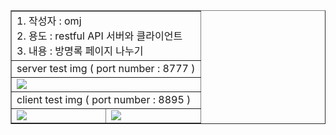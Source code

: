 <table border="1">
<tr>
    <td colspan="2">
    1. 작성자 : omj <br>
    2. 용도 : restful API 서버와 클라이언트 <br>
    3. 내용 : 방명록 페이지 나누기 <br>
    </td>
</tr>
    <tr><td colspan="2"> server test img ( port number : 8777 ) </td></tr>
    <tr><td colspan="2">
     <img src="https://cafeptthumb-phinf.pstatic.net/MjAyNDA3MzFfMjgg/MDAxNzIyMzg4NzgwMTgy.8skVERu5mhEO944yyLh55Q_5Z3nCd6PWWZ9Uy-OP2fIg.kGau_hluerTNCtvgPjH1sUYDFv4do1zog_oPfTWXUmIg.PNG/%EC%BA%A1%EC%B2%98.PNG?type=w1600" />
    </td></tr>
    <tr><td colspan="2"> client test img ( port number : 8895 ) </td></tr>
    <tr>
    <td>
      <img src="https://cafeptthumb-phinf.pstatic.net/MjAyNDA3MzFfOTMg/MDAxNzIyMzg4Nzg0Mzc0.5zBML5UxU7kOUPYFESjkmsZfPNoxmYhrm4PPyNh4Ltkg.yL5DFNBWp2gvC-UlqMQS_wCLcvZaO2JDa9IoBclMFpQg.PNG/%EC%BA%A1%EC%B2%982.PNG?type=w1600" />
    </td>
    <td>
      <img src="https://cafeptthumb-phinf.pstatic.net/MjAyNDA3MzFfMTQ3/MDAxNzIyMzg4Nzg2NTQz.Ms5sSkXZS-1XgNBp6FNdfwlqF9uIg8SZRTVpJ34tdk4g.Eb5kedwd0Ru9rjMQhNdr1CcVVnpJBWGcooMN06fijO0g.PNG/%EC%BA%A1%EC%B2%984.PNG?type=w1600" />
    </td>
    </tr>
</table>
